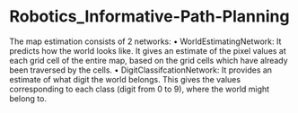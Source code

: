 # Robotics_Informative-Path-Planning

The map estimation consists of 2 networks:
• WorldEstimatingNetwork: It predicts how the world
looks like. It gives an estimate of the pixel values at
each grid cell of the entire map, based on the grid cells
which have already been traversed by the cells.
• DigitClassifcationNetwork: It provides an estimate of
what digit the world belongs. This gives the values corresponding to each class (digit from 0 to 9), where
the world might belong to. 
